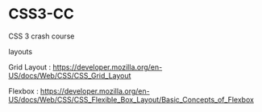 # CSS3-CC
CSS 3 crash course

layouts

Grid Layout : https://developer.mozilla.org/en-US/docs/Web/CSS/CSS_Grid_Layout

Flexbox : https://developer.mozilla.org/en-US/docs/Web/CSS/CSS_Flexible_Box_Layout/Basic_Concepts_of_Flexbox
